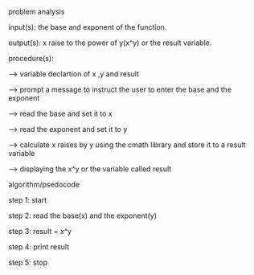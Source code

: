 problem analysis

input(s): the base and exponent of the function.

output(s): x raise to the power of y(x^y) or the result variable.

procedure(s):

--> variable declartion of x ,y and result

--> prompt a message to instruct the user to enter the base and the exponent

--> read the base and set it to x

--> read the exponent and set it to y

--> calculate x raises by y using the cmath library and store it to a result variable

--> displaying the x^y or the variable called result

algorithm/psedocode

step 1: start

step 2: read the base(x) and the exponent(y) 

step 3: result = x^y

step 4: print result

step 5: stop
